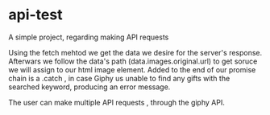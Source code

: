 # api-test

A simple project, regarding making API requests

Using the fetch mehtod we get the data we desire for the server's response. Afterwars we follow the data's path (data.images.original.url) to get soruce we will assign to our html image element. Added to the end of our promise chain is a .catch , in case Giphy us unable to find any gifts with the searched keyword, producing an error message.

The user can make multiple API requests , through the giphy API.
